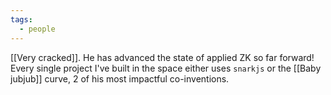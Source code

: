 ```yaml
---
tags:
  - people
---
```


[[Very cracked]]. He has advanced the state of applied ZK so far forward! Every single project I've built in the space either uses `snarkjs` or the [[Baby jubjub]] curve, 2 of his most impactful co-inventions.
